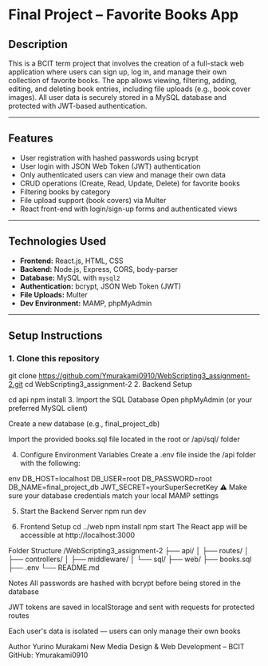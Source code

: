 # Final Project – Favorite Books App

## Description
This is a BCIT term project that involves the creation of a full-stack web application where users can sign up, log in, and manage their own collection of favorite books. The app allows viewing, filtering, adding, editing, and deleting book entries, including file uploads (e.g., book cover images). All user data is securely stored in a MySQL database and protected with JWT-based authentication.

---

## Features
- User registration with hashed passwords using bcrypt
- User login with JSON Web Token (JWT) authentication
- Only authenticated users can view and manage their own data
- CRUD operations (Create, Read, Update, Delete) for favorite books
- Filtering books by category
- File upload support (book covers) via Multer
- React front-end with login/sign-up forms and authenticated views

---

## Technologies Used
- **Frontend:** React.js, HTML, CSS
- **Backend:** Node.js, Express, CORS, body-parser
- **Database:** MySQL with `mysql2`
- **Authentication:** bcrypt, JSON Web Token (JWT)
- **File Uploads:** Multer
- **Dev Environment:** MAMP, phpMyAdmin

---

## Setup Instructions

### 1. Clone this repository
git clone https://github.com/Ymurakami0910/WebScripting3_assignment-2.git
cd WebScripting3_assignment-2
2. Backend Setup

cd api
npm install
3. Import the SQL Database
Open phpMyAdmin (or your preferred MySQL client)

Create a new database (e.g., final_project_db)

Import the provided books.sql file located in the root or /api/sql/ folder

4. Configure Environment Variables
Create a .env file inside the /api folder with the following:

env
DB_HOST=localhost
DB_USER=root
DB_PASSWORD=root
DB_NAME=final_project_db
JWT_SECRET=yourSuperSecretKey
⚠️ Make sure your database credentials match your local MAMP settings

5. Start the Backend Server
npm run dev

6. Frontend Setup
cd ../web
npm install
npm start
The React app will be accessible at http://localhost:3000

Folder Structure
/WebScripting3_assignment-2
  ├── api/
  │   ├── routes/
  │   ├── controllers/
  │   ├── middleware/
  │   └── sql/
  ├── web/
  ├── books.sql
  ├── .env
  └── README.md

Notes
All passwords are hashed with bcrypt before being stored in the database

JWT tokens are saved in localStorage and sent with requests for protected routes

Each user's data is isolated — users can only manage their own books

Author
Yurino Murakami
New Media Design & Web Development – BCIT
GitHub: Ymurakami0910

